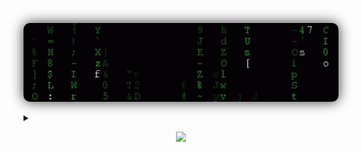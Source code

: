 <a
  href="https://correa.swebert.xyz"
  alt="personal website"
  target="_blank"
  rel="author">
  <img
    style="border-radius: 10px; box-shadow: 0 0 20px #333;"
    src="./assets/matrix.gif"
    width="1000"
  />
</a>

<details>
  <summary></summary>
  <br />

  <p align="center">
    <img
      src="https://github-readme-stats.vercel.app/api?username=correaswebert&show_icons=true&theme=chartreuse-dark&count_private=true&hide=stars&hide_rank=true&custom_title=glitch%20in%20the%20matrix..."
    />
  </p>
</details>

<p align="center">
  <img src="https://capsule-render.vercel.app/api?type=waving&color=0:F78DA7,100:0693E3&height=73&section=footer">
</p>

